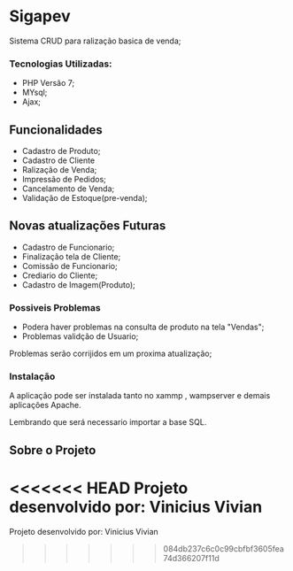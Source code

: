 # Sigapev
Sistema CRUD para ralização basica de venda;
### Tecnologias Utilizadas:
 - PHP Versão 7;
 - MYsql;
 - Ajax;
 
 ## Funcionalidades
  - Cadastro de Produto;
  - Cadastro de Cliente
  - Ralização de Venda;
  - Impressão de Pedidos;
  - Cancelamento de Venda;
  - Validação de Estoque(pre-venda);

##  Novas atualizações Futuras

  - Cadastro de Funcionario;
  - Finalização tela de Cliente;
  - Comissão de Funcionario;
  - Crediario do Cliente;
  - Cadastro de Imagem(Produto);

### Possiveis Problemas

* Podera haver problemas na consulta de produto na tela "Vendas";
* Problemas validção de Usuario;

Problemas serão corrijidos em um proxima atualização;
### Instalação

A aplicação pode ser instalada tanto no xammp , wampserver e demais aplicações Apache.

Lembrando que será necessario importar a base SQL.

Sobre o Projeto
----

<<<<<<< HEAD
Projeto desenvolvido por: Vinicius Vivian
=======
Projeto desenvolvido por: Vinicius Vivian
>>>>>>> 084db237c6c0c99cbfbf3605fea74d366207f11d
